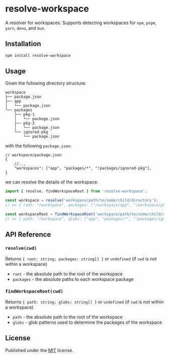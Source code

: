 # resolve-workspace

A resolver for workspaces. Supports detecting workspaces for `npm`, `pnpm`, `yarn`, `deno`, and `bun`.

## Installation

```sh
npm install resolve-workspace
```

## Usage

Given the following directory structure:

```
workspace
├── package.json
├── app
│   └── package.json
└── packages
    ├── pkg-1
    │   └── package.json
    ├── pkg-2
    │   └── package.json
    └── ignored-pkg
        └── package.json
```

with the following `package.json`:

```jsonc
// workspace/package.json
{
	//...
	"workspaces": ["app", "packages/*", "!packages/ignored-pkg"],
}
```

we can resolve the details of the workspace:

```js
import { resolve, findWorkspaceRoot } from 'resolve-workspace';

const workspace = resolve('workspace/path/to/some/child/directory');
// => { root: "/workspace", packages: ["/workspace/app", "/workspace/pkg-1", "/workspace/pkg-2"] }

const workspaceRoot = findWorkspaceRoot('workspace/path/to/some/child/directory');
// => { path: "/workspace", globs: ["app", "packages/*", "!packages/ignored-pkg"] }
```

## API Reference

### `resolve(cwd)`

Returns `{ root: string; packages: string[] }` or `undefined` (if `cwd` is not within a workspace)

- `root` - the absolute path to the root of the workspace
- `packages` - the absolute paths to each workspace package

### `findWorkspaceRoot(cwd)`

Returns `{ path: string; globs: string[] }` or `undefined` (if `cwd` is not within a workspace)

- `path` - the absolute path to the root of the workspace
- `globs` - glob patterns used to determine the packages of the workspace

## License

Published under the [MIT](https://github.com/AdrianGoz98/resolve-workspace/blob/main/LICENSE) license.
